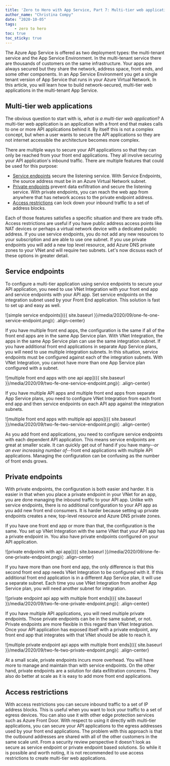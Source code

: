 ```yaml
---
title: 'Zero to Hero with App Service, Part 7: Multi-tier web applications'
author_name: "Christina Compy"
date: "2020-10-05"
tags: 
    - zero to hero
toc: true
toc_sticky: true
---
```


The Azure App Service is offered as two deployment types: the multi-tenant service and the App Service Environment. In the multi-tenant service there are thousands of customers on the same infrastructure. Your apps are always secured but they share the network, address space, front ends, and some other components.  In an App Service Environment you get a single tenant version of App Service that runs in your Azure Virtual Network. In this article, you will learn how to build network-secured, multi-tier web applications in the multi-tenant App Service.  

## Multi-tier web applications

The obvious question to start with is, *what is a multi-tier web application*?  A multi-tier web application is an application with a front end that makes calls to one or more API applications behind it. By itself this is not a complex concept, but when a user wants to secure the API applications so they are not internet accessible the architecture becomes more complex. 

There are multiple ways to secure your API applications so that they can only be reached from your front end applications. They all involve securing your API application's inbound traffic. There are multiple features that could be used for this purpose:

- [Service endpoints](https://docs.microsoft.com/azure/app-service/app-service-ip-restrictions#service-endpoints) secure the listening service. With Service Endpoints, the source address must be in an Azure Virtual Network subnet.
- [Private endpoints](https://docs.microsoft.com/azure/app-service/networking/private-endpoint) prevent data exfiltration and secure the listening service. With private endpoints, you can reach the web app from anywhere that has network access to the private endpoint address.
- [Access restrictions](https://docs.microsoft.com/azure/app-service/app-service-ip-restrictions#service-endpoints) can lock down your inbound traffic to a set of address blocks.

Each of those features satisfies a specific situation and there are trade offs.  Access restrictions are useful if you have public address access points like NAT devices or perhaps a virtual network device with a dedicated public address.  If you use service endpoints, you do not add any new resources to your subscription and are able to use one subnet.  If you use private endpoints you will add a new top level resource, add Azure DNS private zones to your VNet and will require two subnets. Let's now dicsuss each of these options in greater detail. 

## Service endpoints

To configure a multi-tier application using service endpoints to secure your API application, you need to use VNet Integration with your front end app and service endpoints with your API app. Set service endpoints on the integration subnet used by your Front End application. This solution is fast to set up and easy as well.   

![simple service endpoints]({{ site.baseurl }}/media/2020/09/one-fe-one-service-endpoint.png){: .align-center}

If you have multiple front end apps, the configuration is the same if all of the front end apps are in the same App Service plan.  With VNet Integration, the apps in the same App Service plan can use the same integration subnet.   If you have additional front end applications in separate App Service plans, you will need to use multiple integration subnets. In this situation, service endpoints must be configured against each of the integration subnets. With VNet Integration, you cannot have more than one App Service plan configured with a subnet. 

![multiple front end apps with one api app]({{ site.baseurl }}/media/2020/09/two-fe-one-service-endpoint.png){: .align-center}

If you have multiple API apps and multiple front end apps from separate App Service plans, you need to configure VNet Integration from each front end app and then service endpoints on each API app against the integration subnets. 

![multiple front end apps with multiple api apps]({{ site.baseurl }}/media/2020/09/two-fe-two-service-endpoint.png){: .align-center}

As you add front end applications, you need to configure service endpoints with each dependent API application. This means service endpoints are great at smaller scale. It can quickly get out of hand if you have many--*or an ever increasing number of*--front end applications with multiple API applications. Managing the configuration can be confusing as the number of front ends grows.

## Private endpoints

With private endpoints, the configuration is both easier and harder. It is easier in that when you place a private endpoint in your VNet for an app, you are done managing the inbound traffic to your API app. Unlike with service endpoints, there is no additional configuration to your API app as you add new front end consumers.  It is harder because setting up private endpoints creates a new, top-level resource and Azure DNS private zones. 

If you have one front end app or more than that, the configuration is the same.  You set up VNet Integration with the same VNet that your API app has a private endpoint in. You also have private endpoints configured on your API application.

![private endpoints with api app]({{ site.baseurl }}/media/2020/09/one-fe-one-private-endpoint.png){: .align-center}

If you have more than one front end app, the only difference is that this second front end app needs VNet Integration to be  configured with it. If this additional front end application is in a different App Service plan, it will use a separate subnet.  Each time you use VNet Integration from another App Service plan, you will need another subnet for integration.

![private endpoint api app with multiple front ends]({{ site.baseurl }}/media/2020/09/two-fe-one-private-endpoint.png){: .align-center}

If you have multiple API applications, you will need multiple private endpoints. Those private endpoints can be in the same subnet, or not.  Private endpoints are more flexible in this regard than VNet Integration. Once your API application has exposed itself with a private endpoint, any front end app that integrates with that VNet should be able to reach it. 

![multiple private endpoint api apps with multiple front ends]({{ site.baseurl }}/media/2020/09/two-fe-two-private-endpoint.png){: .align-center}

At a small scale, private endpoints incurs more overhead. You will have more to manage and maintain than with service endpoints. On the other hand, private endpoints are a solution for data exfiltration concerns. They also do better at scale as it is easy to add more front end applications.  

## Access restrictions

With access restrictions you can secure inbound traffic to a set of IP address blocks.  This is useful when you want to lock your traffic to a set of egress devices.  You can also use it with other edge protection services such as Azure Front Door. With respect to using it directly with multi-tier applications, you can secure your API applications to the egress addresses used by your front end applications. The problem with this approach is that the outbound addresses are shared with all of the other customers in the same scale unit. From a security review perspective it doesn't look as secure as service endpoint or private endpoint based solutions.  So while it is possible and worth noting, it is not recommended to use access restrictions to create multi-tier web applications. 
